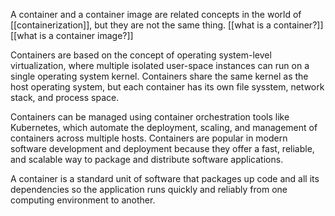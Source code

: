 
A container and a container image are related concepts in the world of [[containerization]], but they are not the same thing.
[[what is a container?]]
[[what is a container image?]]



Containers are based on the concept of operating system-level virtualization, where multiple isolated user-space instances can run on a single operating system kernel. Containers share the same kernel as the host operating system, but each container has its own file sysstem, network stack, and process space.

Containers can be managed using container orchestration tools like Kubernetes, which automate the deployment, scaling, and management of containers across multiple hosts. Containers are popular in modern software development and deployment because they offer a fast, reliable, and scalable way to package and distribute software applications.


A container is a standard unit of software that packages up code and all its dependencies so the application runs quickly and reliably from one computing environment to another.
